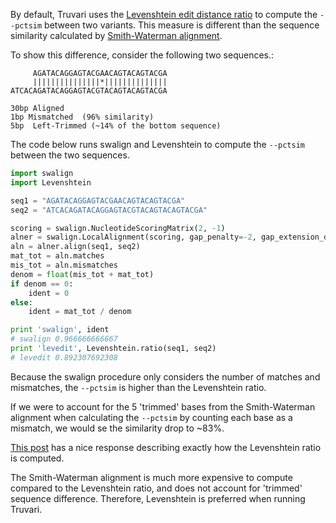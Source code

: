 By default, Truvari uses the [Levenshtein edit distance ratio](https://en.wikipedia.org/wiki/Levenshtein_distance) to compute the `--pctsim` between two variants. This measure is different than the sequence similarity calculated by [Smith-Waterman alignment](https://en.wikipedia.org/wiki/Smith%E2%80%93Waterman_algorithm).

To show this difference, consider the following two sequences.:

```
     AGATACAGGAGTACGAACAGTACAGTACGA
     |||||||||||||||*||||||||||||||
ATCACAGATACAGGAGTACGTACAGTACAGTACGA

30bp Aligned
1bp Mismatched  (96% similarity)
5bp  Left-Trimmed (~14% of the bottom sequence)
```

The code below runs swalign and Levenshtein to compute the `--pctsim` between the two sequences.


```python
import swalign
import Levenshtein

seq1 = "AGATACAGGAGTACGAACAGTACAGTACGA"
seq2 = "ATCACAGATACAGGAGTACGTACAGTACAGTACGA"

scoring = swalign.NucleotideScoringMatrix(2, -1)
alner = swalign.LocalAlignment(scoring, gap_penalty=-2, gap_extension_decay=0.5)
aln = alner.align(seq1, seq2)
mat_tot = aln.matches
mis_tot = aln.mismatches
denom = float(mis_tot + mat_tot)
if denom == 0:
    ident = 0
else:
    ident = mat_tot / denom

print 'swalign', ident
# swalign 0.966666666667
print 'levedit', Levenshtein.ratio(seq1, seq2)
# levedit 0.892307692308
```

Because the swalign procedure only considers the number of matches and mismatches, the `--pctsim` is higher than the Levenshtein ratio. 

If we were to account for the 5 'trimmed' bases from the Smith-Waterman alignment when calculating the `--pctsim` by counting each base as a mismatch, we would se the similarity drop to ~83%. 

[This post](https://stackoverflow.com/questions/14260126/how-python-levenshtein-ratio-is-computed) has a nice response describing exactly how the Levenshtein ratio is computed.

The Smith-Waterman alignment is much more expensive to compute compared to the Levenshtein ratio, and does not account for 'trimmed' sequence difference. Therefore, Levenshtein is preferred when running Truvari. 